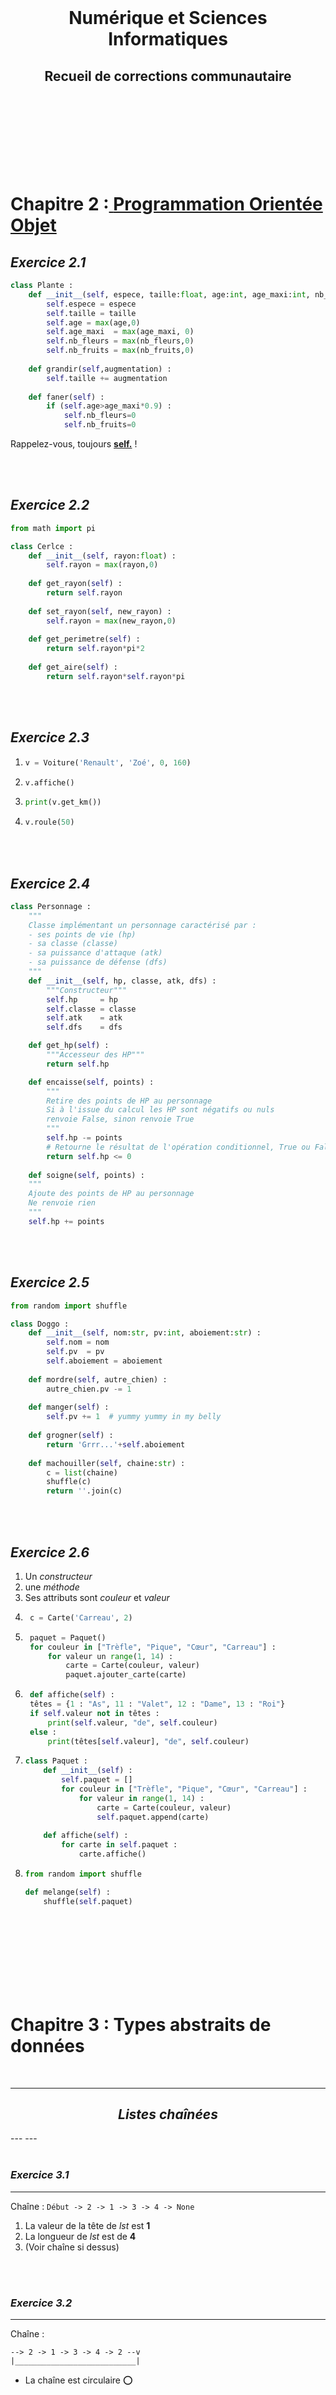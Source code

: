 <br><br><br>
<center><h1>Numérique et Sciences Informatiques</h1></center>
<center><h2>Recueil de corrections communautaire</h2></center>
<br><br><br><br><br><br><br>




# **Chapitre 2 :**[ **Programmation Orientée Objet**](https://cdn.discordapp.com/attachments/868964577071734814/873899194467876874/joke-women-class.png)

## *Exercice 2.1*
```py
class Plante :
    def __init__(self, espece, taille:float, age:int, age_maxi:int, nb_fleurs:int, nb_fruits:int) :
        self.espece = espece
        self.taille = taille
        self.age = max(age,0)
        self.age_maxi  = max(age_maxi, 0)
        self.nb_fleurs = max(nb_fleurs,0)
        self.nb_fruits = max(nb_fruits,0)
    
    def grandir(self,augmentation) :
        self.taille += augmentation
    
    def faner(self) :
        if (self.age>age_maxi*0.9) :
            self.nb_fleurs=0
            self.nb_fruits=0
```
Rappelez-vous, toujours [**self.**](https://www.youtube.com/watch?v=M5d7vygUPoQ) !

<br><br>


## *Exercice 2.2*
```py
from math import pi

class Cerlce :
    def __init__(self, rayon:float) :
        self.rayon = max(rayon,0)
    
    def get_rayon(self) :
        return self.rayon
    
    def set_rayon(self, new_rayon) :
        self.rayon = max(new_rayon,0)
    
    def get_perimetre(self) :
        return self.rayon*pi*2
    
    def get_aire(self) :
        return self.rayon*self.rayon*pi
```

<br><br>


## *Exercice 2.3*
1. ```py
   v = Voiture('Renault', 'Zoé', 0, 160)
   ```
2. ```py
   v.affiche()
   ```
3. ```py
   print(v.get_km())
   ```
4. ```py
   v.roule(50)
   ```

<br><br>


## *Exercice 2.4*
```py
class Personnage :
    """
    Classe implémentant un personnage caractérisé par :
    - ses points de vie (hp)
    - sa classe (classe)
    - sa puissance d'attaque (atk)
    - sa puissance de défense (dfs)
    """
    def __init__(self, hp, classe, atk, dfs) :
        """Constructeur"""
        self.hp     = hp
        self.classe = classe
        self.atk    = atk
        self.dfs    = dfs

    def get_hp(self) :
        """Accesseur des HP"""
        return self.hp

    def encaisse(self, points) :
        """
        Retire des points de HP au personnage
        Si à l'issue du calcul les HP sont négatifs ou nuls
        renvoie False, sinon renvoie True
        """
        self.hp -= points
        # Retourne le résultat de l'opération conditionnel, True ou False. Petite astuce sympa ;)
        return self.hp <= 0
    
    def soigne(self, points) :
    """
    Ajoute des points de HP au personnage
    Ne renvoie rien
    """
    self.hp += points
```

<br><br>


## *Exercice 2.5*
```py
from random import shuffle

class Doggo :
    def __init__(self, nom:str, pv:int, aboiement:str) :
        self.nom = nom
        self.pv  = pv
        self.aboiement = aboiement
    
    def mordre(self, autre_chien) :
        autre_chien.pv -= 1
    
    def manger(self) :
        self.pv += 1  # yummy yummy in my belly
    
    def grogner(self) :
        return 'Grrr...'+self.aboiement
    
    def machouiller(self, chaine:str) :
        c = list(chaine)
        shuffle(c)
        return ''.join(c)
```

<br><br>


## *Exercice 2.6*
1. Un *constructeur*
2. une *méthode*
3. Ses attributs sont *couleur* et *valeur*
4. ```py
    c = Carte('Carreau', 2)
   ```
5. ```py
    paquet = Paquet()
    for couleur in ["Trèfle", "Pique", "Cœur", "Carreau"] :
        for valeur un range(1, 14) :
            carte = Carte(couleur, valeur)
            paquet.ajouter_carte(carte)
   ```
6. ```py
    def affiche(self) :
    têtes = {1 : "As", 11 : "Valet", 12 : "Dame", 13 : "Roi"}
    if self.valeur not in têtes :
        print(self.valeur, "de", self.couleur)
    else :
        print(têtes[self.valeur], "de", self.couleur)
   ```
7.  ```py
    class Paquet :
        def __init__(self) :
            self.paquet = []
            for couleur in ["Trèfle", "Pique", "Cœur", "Carreau"] :
                for valeur in range(1, 14) :
                    carte = Carte(couleur, valeur)
                    self.paquet.append(carte)
        
        def affiche(self) :
            for carte in self.paquet :
                carte.affiche()
    ```
8.  ```py
    from random import shuffle
    
    def melange(self) :
        shuffle(self.paquet)
    ```

<br><br><br><br><br><br><br>




# **Chapitre 3 : Types abstraits de données**
<br>

---
<center><h2><i><strong>Listes chaînées</strong></i></h2></center>
---
---
<br><br>

### *Exercice 3.1*
---
Chaîne : ``Début -> 2 -> 1 -> 3 -> 4 -> None``

1. La valeur de la tête de *lst* est **1**
2. La longueur de *lst* est de **4**
3. (Voir chaîne si dessus)

<br><br>


### *Exercice 3.2*
---
Chaîne :
```
--> 2 -> 1 -> 3 -> 4 -> 2 --v
|___________________________|
```
- La chaîne est circulaire ⭕

<br><br>


### *Exercice 3.3*
---
```py
Fonction coupe(lst, n) :
    lst2 est une liste chaînée dont la tête est "la tête de lst"

    elt est la tête de "lst"

    # Lecture des chaînons jusqu'à trouver celui de valeur n
    Tant que elt est non vide et que la valeur de elt est différente de "n" :
        elt est égal au successeur de "elt"
    
    Si elt est vide :
        Renvoyer ("lst, lst2") # Pour expliquer rapidement, lst sera vide et lst2 contiendra tout
        # Sinon "lst2, None" est une possibilité
    Sinon :
        La tête de lst2 est égale au "successeur de elt"
        Le successeur de elt est "None"
        Renvoyer (lst, lst2)
```

<br><br>


### *Exercice 3.4*
---
1. *m* prend son successeur tout les 2 éléments parcourus puis à la fin son successeur si la liste est de longueur pair (on ne compte pas le premier élément). *m* devient donc **3** (au départ) puis **2** et pour finir **7**.
2. Même logique, *m* devient **3**, **2** et pour finir **7**.
3. Le rôle de ce code est de retourner le maillon au milieu de la chaîne.

<br><br>


<br><br><br><br><br><br>

---
<center><h2><i><strong>Piles</strong></i></h2></center>
---
---
<br><br>

### *Exercice 3.8*
---
1. Le contenu de la pile est, de haut en bas : ``8 -> 6 -> 5``
2. La hauteur de la pile est de **3**
3. ```py
   while not pile.est_vide() :
       pile.depiler()
   ```
4. La dernière valeur dépilée sera le **5**

<br><br>


### *Exercice 3.12*
---
```
p1 est une Pile
tmp est une Pile vide
p2 est une Pile vide

Tant que p1 est non vide :
	v est le résultat de Dépile(p1)
	empiler v dans tmp

Tant que tmp est non vide :
	v est le résultat de Dépiler(tmp)
	empiler v dans p1
	empiler v dans p2
```

<br><br>


### *Exercice 3.14*
---
1.  ```js
        Déjà parcouront la première partie, les valeurs au fur-et-à-mesure sont :
        n : 23 -> 11 -> 5 -> 2 -> 1 -> 0
        p : 1  +  1  +  1 +  0 +  1
    
    Affichage :
        1
        0
        1
        1
        1
    ```
2. Cet algorithme permet de convertir un nombre décimal en binaire !<br>
``01101001 01101110 01100011 01110010 01101111 01111001 01100001 01100010 01101100 01100101 00100001``

<br><br>


### *Exercice 3.18*
---
```
Fonction insertion ( p : pile de nombres triées,	n : nombre ) -> Pile :
	tmp est une Pile vide
	v = Infini

	Tant que v > n ET p est non-vide :
		v est le résultat de dépiler p
		Si v > n :
			Empiler v dans tmp
	Si v <= n :
		Empiler v dans p
	Empiler n dans p

	Tant que tmp est non vide :
		Empiler dans p le résultat de dépiler tmp

	Renvoyer p
```

<br><br>


<br><br><br><br><br><br>


---
<center><h2><i><strong>Files</strong></i></h2></center>
---
---
<br><br>

### *Exercice 3.20*
---
1. 6-7-8
2. 3
3.  ```
    Tant que la file est non vide :
        Défiler un élément
    ```
4. 8

<br><br>


<br><br><br><br><br><br><br>




# **Chapitre 4 : Récursivité**
<br>


## *Exercice 4.1*
```py
def factoriel(n:int)->int :
    return n*factoriel(n-1)
```

<br><br>


## *Exercice 4.2*
1. 42 -> 85 -> 426 -> 853 -> 1707
   <br>Il y a au total 5 appels
2. 43 -> 87 -> 175 -> 876 -> 1753
   <br>Il y a au total 5 appels

<br><br>


## *Exercice 4.6*
1. **m=1** et **n=2**,<br>**m>0 et n>0**<br>donc on a *A(m-1, A(m,n-1))*<br>
    soit **A(0, A(1, 1))**<br>
    On répète l'opération ... et obtient **6 appels récursifs**
    <br><br>
2. A(2,1) -> **14 appels**
3. ```py
    # Voir aussi : https://pythontutor.com/visualize.html#mode=display
    def A(m, n, s="%s"):
        global na
        print(s % ("A(%d,%d)" % (m, n)))
        if m == 0:
            return n + 1
        if n == 0:
            na+=1
            return A(m - 1, 1, s)
        n2 = A(m, n - 1, s % ("A(%d,%%s)" % (m - 1)))
        na+=2
        return A(m - 1, n2, s)

    na=1
    print(f"Résultat : {A(3,4)} avec {na} appels")
    ```
    Résultat : 125 avec 10307 appels
4.  ```py
    '''def A(m,n):
    if m>0 :
        if n>0:
            return A(m-1, A(m,n-1))
        return A(m-1,1)
    return n+1'''
    A=lambda m,n:n+(m==0 or A(m-1,n==0 or A(m,n-1))-n)
    print(A(3,4))
    ```

<br><br>


## *Exercice 4.19*
```py
def partition(T, premier, dernier) :
	j=premier
	for i in range(premier, dernier):
		if T[i] <= T[dernier] :
			T[i], T[j] = T[j], T[i]
			j+=1
	T[dernier], T[j] = T[j], T[dernier]
	return j

def tri_rapide(T, premier, dernier) :
	if premier<dernier:
		pivot = partition(T, premier, dernier)
		tri_rapide(T, premier, pivot-1)
		tri_rapide(T, pivot+1, dernier)

l=[0,5,6,8,4,2,3,1,7,9]
tri_rapide(l, 0, len(l)-1)
print(l)
```

<br><br><br><br><br><br><br>




# **Chapitre 5 :**[ **Diviser pour régner**](https://media.discordapp.net/attachments/868964577071734814/897203031836352542/x1a1thbc8us71.png?width=484&height=514)
<br>

## *Exercice 5.3*
1.  ```py
    def dicho_iter(lst, valeur,gauche=0,droite=len(lst)-1,milieu=0) :
        """
        Recherche valeur dans lst (version itérative)
        Renvoie l'indice de valeur dans lst s'il existe, -1 sinon
        """
        if gauche<=droite:
            milieu=(gauche+droite)>>1
            if lst[milieu]==valeur :
                return milieu
            elif lst[milieu]>x:
                return dicho_iter(lst,valeur,gauche,milieu-1,milieu)
            else :
                return dicho_iter(lst,valeur,milieu+1,droite,milieu)
        return -1
    ```
2. **9** car 500 < 2<sup>9</sup>

<br><br>


## *Exercice 5.6*
   1. a) <br>43x58<br>=344+2150<br>=2494
      b) **4**
      c) **O(n)**
   2. **"3"** mais plutôt **11**
   3. **5**
   4. 3 et 4. On obtient le nombre de puissance de 10 nécessaire à écrire le nombre
   5. a) **25** et **68**
    b)
   ```py
    def coupe_10n(n, b):
        return (n//10**b, n%10**b)
   ```
    6.
```py
    def karatsuba(m,n) :
        t=max(m,n)
        if t<2 :
            return m*n
        a,b=coupe_10n(m,2)
        c,d=coupe_10n(n,2)
        ac=karatsuba(a,c)
        bd=karatsuba(b,d)
        ab_cd=karatsuba(ac,bd)
        return ac*10**t+(ac+bd-ab_cd)*10**(t/2)+bd
```


<br><br>



<br><br><br><br><br><br><br><br><br>
# Aides à l'écriture de ce document :

Editeur de textes :
- VScode - Extension <u>Markdown All in One</u> de *Yu Zhang*
- StackEdit [(web)](https://stackedit.io/app#)
- Github (web) depuis le repo

Cheatsheet : https://github.com/adam-p/markdown-here/wiki/Markdown-Cheatsheet

N'oubliez pas que le Markdown est une **version simplifé d'écrire de l'HTML**.<br>
Vous pouvez écrire comme vous le souhaitez !

Et le Markdown moderne est rempli de plug-ins. Pour interpréter du LateX par exemple ;)